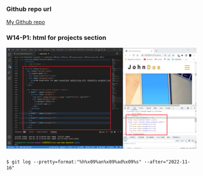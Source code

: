### Github repo url

[My Github repo](https://github.com/JKYROC/1111-sweb-demo-208410349.git)
### W14-P1: html for projects section

![](w14-p1.PNG)

### 



### 



### 

```
$ git log --pretty=format:"%h%x09%an%x09%ad%x09%s" --after="2022-11-16"

```
